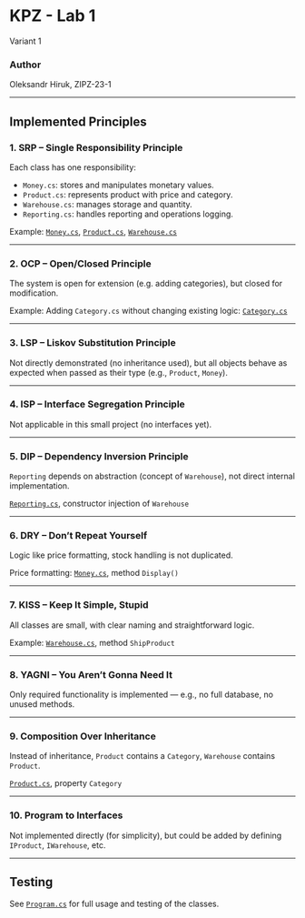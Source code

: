 # KPZ - Lab 1
Variant 1

### Author 
Oleksandr Hiruk, ZIPZ-23-1

---

## Implemented Principles

### 1. **SRP – Single Responsibility Principle**
Each class has one responsibility:
- `Money.cs`: stores and manipulates monetary values.
- `Product.cs`: represents product with price and category.
- `Warehouse.cs`: manages storage and quantity.
- `Reporting.cs`: handles reporting and operations logging.

Example: [`Money.cs`](./ConsoleApp/Money.cs), [`Product.cs`](./ConsoleApp/Product.cs), [`Warehouse.cs`](./ConsoleApp/Warehouse.cs)

---

### 2. **OCP – Open/Closed Principle**
The system is open for extension (e.g. adding categories), but closed for modification.

Example: Adding `Category.cs` without changing existing logic: [`Category.cs`](./ConsoleApp/Category.cs)

---

### 3. **LSP – Liskov Substitution Principle**
Not directly demonstrated (no inheritance used), but all objects behave as expected when passed as their type (e.g., `Product`, `Money`).

---

### 4. **ISP – Interface Segregation Principle**
Not applicable in this small project (no interfaces yet).

---

### 5. **DIP – Dependency Inversion Principle**
`Reporting` depends on abstraction (concept of `Warehouse`), not direct internal implementation.

[`Reporting.cs`](./ConsoleApp/Reporting.cs), constructor injection of `Warehouse`

---

### 6. **DRY – Don’t Repeat Yourself**
Logic like price formatting, stock handling is not duplicated.

Price formatting: [`Money.cs`](./ConsoleApp/Money.cs), method `Display()`

---

### 7. **KISS – Keep It Simple, Stupid**
All classes are small, with clear naming and straightforward logic.

Example: [`Warehouse.cs`](./ConsoleApp/Warehouse.cs), method `ShipProduct`

---

### 8. **YAGNI – You Aren’t Gonna Need It**
Only required functionality is implemented — e.g., no full database, no unused methods.

---

### 9. **Composition Over Inheritance**
Instead of inheritance, `Product` contains a `Category`, `Warehouse` contains `Product`.

[`Product.cs`](./ConsoleApp/Product.cs), property `Category`

---

### 10. **Program to Interfaces**
Not implemented directly (for simplicity), but could be added by defining `IProduct`, `IWarehouse`, etc.

---

## Testing
See [`Program.cs`](./ConsoleApp/Program.cs) for full usage and testing of the classes.
